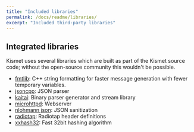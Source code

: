 ```yaml
---
title: "Included libraries"
permalink: /docs/readme/libraries/
excerpt: "Included third-party libraries"
---
```


## Integrated libraries

Kismet uses several libraries which are built as part of the Kismet source code; without the open-source community this wouldn't be possible.

* [fmtlib](https://github.com/fmtlib/fmt): C++ string formatting for faster message generation with fewer temporary variables.
* [jsoncpp](http://jsoncpp.sourceforge.net/): JSON parser
* [kaitai](https://kaitai.io): Binary parser generator and stream library
* [microhttpd](https://www.gnu.org/software/libmicrohttpd/): Webserver
* [nlohmann json](https://github.com/nlohmann/json): JSON sanitization
* [radiotap](http://radiotap.org): Radiotap header definitions
* [xxhash32](https://github.com/Cyan4973/xxHash): Fast 32bit hashing algorithm
